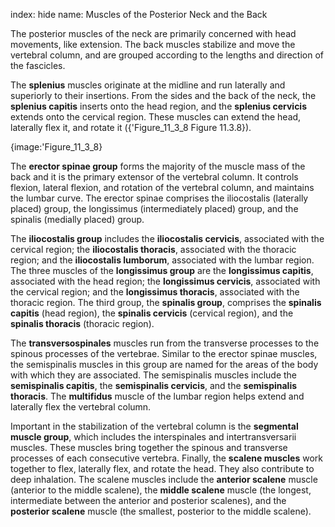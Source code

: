 index: hide
name: Muscles of the Posterior Neck and the Back

The posterior muscles of the neck are primarily concerned with head movements, like extension. The back muscles stabilize and move the vertebral column, and are grouped according to the lengths and direction of the fascicles.

The  **splenius** muscles originate at the midline and run laterally and superiorly to their insertions. From the sides and the back of the neck, the  **splenius capitis** inserts onto the head region, and the  **splenius cervicis** extends onto the cervical region. These muscles can extend the head, laterally flex it, and rotate it ({'Figure_11_3_8 Figure 11.3.8}).


{image:'Figure_11_3_8}
        

The  **erector spinae group** forms the majority of the muscle mass of the back and it is the primary extensor of the vertebral column. It controls flexion, lateral flexion, and rotation of the vertebral column, and maintains the lumbar curve. The erector spinae comprises the iliocostalis (laterally placed) group, the longissimus (intermediately placed) group, and the spinalis (medially placed) group.

The  **iliocostalis group** includes the  **iliocostalis cervicis**, associated with the cervical region; the  **iliocostalis thoracis**, associated with the thoracic region; and the  **iliocostalis lumborum**, associated with the lumbar region. The three muscles of the  **longissimus group** are the  **longissimus capitis**, associated with the head region; the  **longissimus cervicis**, associated with the cervical region; and the  **longissimus thoracis**, associated with the thoracic region. The third group, the  **spinalis group**, comprises the  **spinalis capitis** (head region), the  **spinalis cervicis** (cervical region), and the  **spinalis thoracis** (thoracic region).

The  **transversospinales** muscles run from the transverse processes to the spinous processes of the vertebrae. Similar to the erector spinae muscles, the semispinalis muscles in this group are named for the areas of the body with which they are associated. The semispinalis muscles include the  **semispinalis capitis**, the  **semispinalis cervicis**, and the  **semispinalis thoracis**. The  **multifidus** muscle of the lumbar region helps extend and laterally flex the vertebral column.

Important in the stabilization of the vertebral column is the  **segmental muscle group**, which includes the interspinales and intertransversarii muscles. These muscles bring together the spinous and transverse processes of each consecutive vertebra. Finally, the  **scalene muscles** work together to flex, laterally flex, and rotate the head. They also contribute to deep inhalation. The scalene muscles include the  **anterior scalene** muscle (anterior to the middle scalene), the  **middle scalene** muscle (the longest, intermediate between the anterior and posterior scalenes), and the  **posterior scalene** muscle (the smallest, posterior to the middle scalene).
